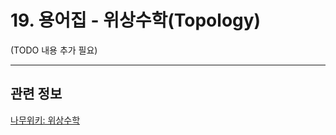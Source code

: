 # 19. 용어집 - 위상수학(Topology)

(TODO 내용 추가 필요)

***

## 관련 정보
[나무위키: 위상수학](https://namu.wiki/w/%EC%9C%84%EC%83%81%EC%88%98%ED%95%99)